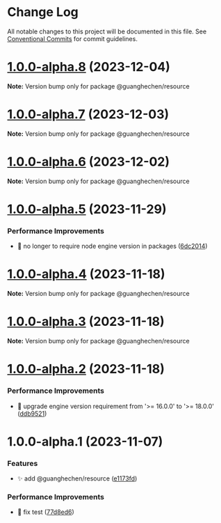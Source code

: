 # Change Log

All notable changes to this project will be documented in this file.
See [Conventional Commits](https://conventionalcommits.org) for commit guidelines.

# [1.0.0-alpha.8](https://github.com/guanghechen/sora/compare/@guanghechen/resource@1.0.0-alpha.7...@guanghechen/resource@1.0.0-alpha.8) (2023-12-04)

**Note:** Version bump only for package @guanghechen/resource





# [1.0.0-alpha.7](https://github.com/guanghechen/sora/compare/@guanghechen/resource@1.0.0-alpha.6...@guanghechen/resource@1.0.0-alpha.7) (2023-12-03)

**Note:** Version bump only for package @guanghechen/resource





# [1.0.0-alpha.6](https://github.com/guanghechen/sora/compare/@guanghechen/resource@1.0.0-alpha.5...@guanghechen/resource@1.0.0-alpha.6) (2023-12-02)

**Note:** Version bump only for package @guanghechen/resource





# [1.0.0-alpha.5](https://github.com/guanghechen/sora/compare/@guanghechen/resource@1.0.0-alpha.4...@guanghechen/resource@1.0.0-alpha.5) (2023-11-29)


### Performance Improvements

* 🔧 no longer to require node engine version in packages ([6dc2014](https://github.com/guanghechen/sora/commit/6dc2014122dd44bcadc893e2ee98697265e7d61e))





# [1.0.0-alpha.4](https://github.com/guanghechen/sora/compare/@guanghechen/resource@1.0.0-alpha.3...@guanghechen/resource@1.0.0-alpha.4) (2023-11-18)

**Note:** Version bump only for package @guanghechen/resource





# [1.0.0-alpha.3](https://github.com/guanghechen/sora/compare/@guanghechen/resource@1.0.0-alpha.2...@guanghechen/resource@1.0.0-alpha.3) (2023-11-18)

**Note:** Version bump only for package @guanghechen/resource





# [1.0.0-alpha.2](https://github.com/guanghechen/sora/compare/@guanghechen/resource@1.0.0-alpha.1...@guanghechen/resource@1.0.0-alpha.2) (2023-11-18)


### Performance Improvements

* 🔧 upgrade engine version requirement from '>= 16.0.0' to '>= 18.0.0' ([ddb9521](https://github.com/guanghechen/sora/commit/ddb9521b529b2ca838554794339b9e27ac80b8aa))





# 1.0.0-alpha.1 (2023-11-07)


### Features

* ✨ add @guanghechen/resource ([e1173fd](https://github.com/guanghechen/sora/commit/e1173fdf8276a9fdd0a5dba8c7b2c63a00281cdf))


### Performance Improvements

* 🔧 fix test ([77d8ed6](https://github.com/guanghechen/sora/commit/77d8ed603008d830a0efaed6c97fe1c09d48323f))
